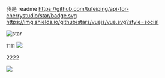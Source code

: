 我是 readme
https://github.com/tufeiping/api-for-cherrystudio/star/badge.svg
https://img.shields.io/github/stars/vuejs/vue.svg?style=social


![star](https://img.shields.io/github/stars/yuzhewang-hub/crm-vue.svg?style=social)


1111
  <img src="1空 格~！@#￥%……&_（）——+.jpg">

2222

  <img src="1空 格~！@#￥%……&_（）——_副本.jpg">
